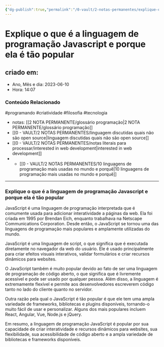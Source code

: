 ```yaml
---
{"dg-publish":true,"permalink":"/0-vault/2-notas-permanentes/explique-o-que-e-a-linguagem-de-programacao-javascript-e-porque-ela-e-tao-popular/","tags":["permanente","programando","criatividade","filosofia","tecnologia"],"dgHomeLink":true,"dgShowLocalGraph":true,"dgShowFileTree":true,"dgEnableSearch":true,"noteIcon":""}
---
```


# Explique o que é a linguagem de programação Javascript e porque ela é tão popular

## criado em: 
-  Ano, Mês e dia: 2023-06-10
- Hora: 14:07

### Conteúdo Relacionado
#programando #criatividade #filosofia #tecnologia 
- notas: [[2 NOTA PERMANENTE/glossário programação\|2 NOTA PERMANENTE/glossário programação]]
- [[0 - VAULT/2 NOTAS PERMANENTES/linguagem discutidas quais não são open source\|linguagem discutidas quais não são open source]]
- [[0 - VAULT/2 NOTAS PERMANENTES/notas literais para processar/interested in web development\|interested in web development]]
- - [[0 - VAULT/2 NOTAS PERMANENTES/10 linguagens de programação mais usadas no mundo e porquê\|10 linguagens de programação mais usadas no mundo e porquê]]
---

### Explique o que é a linguagem de programação Javascript e porque ela é tão popular

JavaScript é uma linguagem de programação interpretada que é comumente usada para adicionar interatividade a páginas da web. Ela foi criada em 1995 por Brendan Eich, enquanto trabalhava na Netscape Communications Corporation. Desde então, o JavaScript se tornou uma das linguagens de programação mais populares e amplamente utilizadas do mundo.

JavaScript é uma linguagem de script, o que significa que é executada diretamente no navegador da web do usuário. Ele é usado principalmente para criar efeitos visuais interativos, validar formulários e criar recursos dinâmicos para websites.

O JavaScript também é muito popular devido ao fato de ser uma linguagem de programação de código aberto, o que significa que é livremente acessível e pode ser usado por qualquer pessoa. Além disso, a linguagem é extremamente flexível e permite aos desenvolvedores escreverem código tanto no lado do cliente quanto no servidor.

Outra razão pela qual o JavaScript é tão popular é que ele tem uma ampla variedade de frameworks, bibliotecas e plugins disponíveis, tornando-o muito fácil de usar e personalizar. Alguns dos mais populares incluem React, Angular, Vue, Node.js e jQuery.

Em resumo, a linguagem de programação JavaScript é popular por sua capacidade de criar interatividade e recursos dinâmicos para websites, sua flexibilidade, sua acessibilidade de código aberto e a ampla variedade de bibliotecas e frameworks disponíveis.
